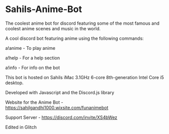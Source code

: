 # Sahils-Anime-Bot
The coolest anime bot for discord featuring some of the most famous and coolest anime scenes and music in the world.

A cool discord bot featuring anime using the following commands:

a!anime - To play anime

a!help - For a help section

a!info - For info on the bot


This bot is hosted on Sahils iMac 3.1GHz 6-core 8th-generation Intel Core i5 desktop.

Developed with Javascript and the Discord.js library


Website for the Anime Bot - https://sahilgandhi1000.wixsite.com/funanimebot

Support Server - https://discord.com/invite/XS4bWez

Edited in Glitch
